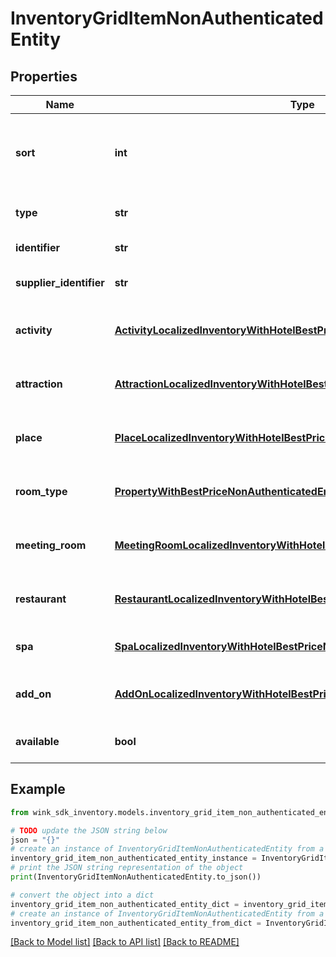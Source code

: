 # InventoryGridItemNonAuthenticatedEntity


## Properties

Name | Type | Description | Notes
------------ | ------------- | ------------- | -------------
**sort** | **int** | Sort property indicates how this grid item fits in with the rest of the items in the list. | 
**type** | **str** | The type of blocking this item represents. | 
**identifier** | **str** | Unique blocking identifier | 
**supplier_identifier** | **str** | Supplier identifier referencing blocking owner | 
**activity** | [**ActivityLocalizedInventoryWithHotelBestPriceNonAuthenticatedEntity**](ActivityLocalizedInventoryWithHotelBestPriceNonAuthenticatedEntity.md) | Populated only when the type of grid item is &#x60;ACTIVITY&#x60; | [optional] 
**attraction** | [**AttractionLocalizedInventoryWithHotelBestPriceNonAuthenticatedEntity**](AttractionLocalizedInventoryWithHotelBestPriceNonAuthenticatedEntity.md) | Populated only when the type of grid item is &#x60;ATTRACTION&#x60; | [optional] 
**place** | [**PlaceLocalizedInventoryWithHotelBestPriceNonAuthenticatedEntity**](PlaceLocalizedInventoryWithHotelBestPriceNonAuthenticatedEntity.md) | Populated only when the type of grid item is &#x60;PLACE&#x60; | [optional] 
**room_type** | [**PropertyWithBestPriceNonAuthenticatedEntity**](PropertyWithBestPriceNonAuthenticatedEntity.md) | Populated only when the type of grid item is &#x60;GUEST_ROOM&#x60; | [optional] 
**meeting_room** | [**MeetingRoomLocalizedInventoryWithHotelBestPriceNonAuthenticatedEntity**](MeetingRoomLocalizedInventoryWithHotelBestPriceNonAuthenticatedEntity.md) | Populated only when the type of grid item is &#x60;MEETING_ROOM&#x60; | [optional] 
**restaurant** | [**RestaurantLocalizedInventoryWithHotelBestPriceNonAuthenticatedEntity**](RestaurantLocalizedInventoryWithHotelBestPriceNonAuthenticatedEntity.md) | Populated only when the type of grid item is &#x60;RESTAURANT&#x60; | [optional] 
**spa** | [**SpaLocalizedInventoryWithHotelBestPriceNonAuthenticatedEntity**](SpaLocalizedInventoryWithHotelBestPriceNonAuthenticatedEntity.md) | Populated only when the type of grid item is &#x60;SPA&#x60; | [optional] 
**add_on** | [**AddOnLocalizedInventoryWithHotelBestPriceNonAuthenticatedEntity**](AddOnLocalizedInventoryWithHotelBestPriceNonAuthenticatedEntity.md) | Populated only when the type of grid item is &#x60;ADD_ON&#x60; | [optional] 
**available** | **bool** | Whether this blocking is available | [optional] 

## Example

```python
from wink_sdk_inventory.models.inventory_grid_item_non_authenticated_entity import InventoryGridItemNonAuthenticatedEntity

# TODO update the JSON string below
json = "{}"
# create an instance of InventoryGridItemNonAuthenticatedEntity from a JSON string
inventory_grid_item_non_authenticated_entity_instance = InventoryGridItemNonAuthenticatedEntity.from_json(json)
# print the JSON string representation of the object
print(InventoryGridItemNonAuthenticatedEntity.to_json())

# convert the object into a dict
inventory_grid_item_non_authenticated_entity_dict = inventory_grid_item_non_authenticated_entity_instance.to_dict()
# create an instance of InventoryGridItemNonAuthenticatedEntity from a dict
inventory_grid_item_non_authenticated_entity_from_dict = InventoryGridItemNonAuthenticatedEntity.from_dict(inventory_grid_item_non_authenticated_entity_dict)
```
[[Back to Model list]](../README.md#documentation-for-models) [[Back to API list]](../README.md#documentation-for-api-endpoints) [[Back to README]](../README.md)


